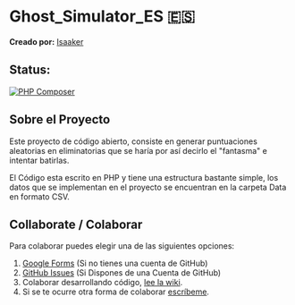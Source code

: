 # Ghost_Simulator_ES 🇪🇸



**Creado por:** [Isaaker](https://github.com/Isaaker)

## Status:

[![PHP Composer](https://github.com/Isaaker/Ghost_Simulator_ES/actions/workflows/php_runner.yml/badge.svg)](https://github.com/Isaaker/Ghost_Simulator_ES/actions/workflows/php_runner.yml)

## Sobre el Proyecto

Este proyecto de código abierto, consiste en generar puntuaciones aleatorias en eliminatorias que se haría por así decirlo el "fantasma" e intentar batirlas.

El Código esta escrito en PHP y tiene una estructura bastante simple, los datos que se implementan en el proyecto se encuentran en la carpeta Data en formato CSV.

## Collaborate / Colaborar


Para colaborar puedes elegir una de las siguientes opciones:

1. [Google Forms](https://forms.gle/Jmu25CKyMpyUXwccA) (Si no tienes una cuenta de GitHub)
2. [GitHub Issues](https://github.com/Isaaker/Ghost_Simulator_ES/issues) (Si Dispones de una Cuenta de GitHub)
3. Colaborar desarrollando código, [lee la wiki]().
4. Si se te ocurre otra forma de colaborar [escríbeme](hernan.marti.isaac@gmail.com).
